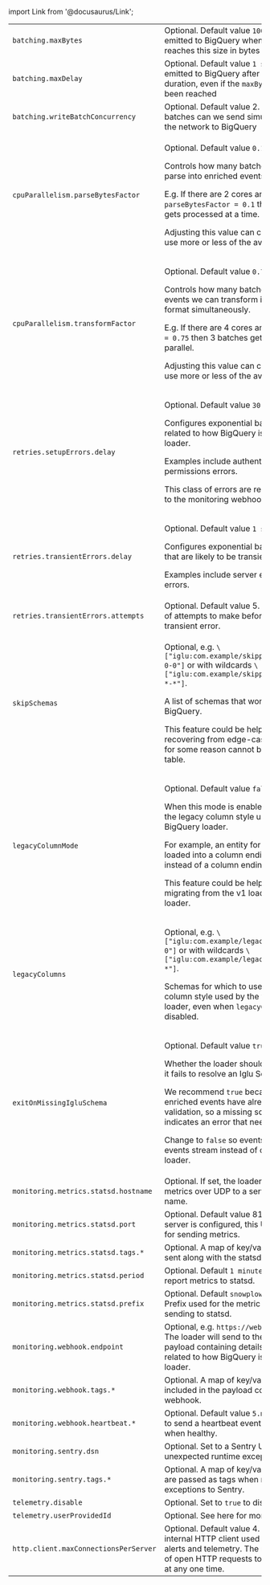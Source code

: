 import Link from '@docusaurus/Link';

<table>
<tbody>
<tr>
    <td><code>batching.maxBytes</code></td>
    <td>Optional. Default value <code>10000000</code>. Events are emitted to BigQuery when the batch reaches this size in bytes</td>
</tr>
<tr>
    <td><code>batching.maxDelay</code></td>
    <td>Optional. Default value <code>1 second</code>.  Events are emitted to BigQuery after a maximum of this duration, even if the <code>maxBytes</code> size has not been reached</td>
</tr>
<tr>
    <td><code>batching.writeBatchConcurrency</code></td>
    <td>Optional. Default value 2.  How many batches can we send simultaneously over the network to BigQuery</td>
</tr>
<tr>
    <td><code>cpuParallelism.parseBytesFactor</code></td>
    <td>
      <p>Optional. Default value <code>0.1</code>.</p>
      <p>Controls how many batches of bytes we can parse into enriched events simultaneously.</p>
      <p>E.g. If there are 2 cores and <code>parseBytesFactor = 0.1</code> then only one batch gets processed at a time.</p>
      <p>Adjusting this value can cause the app to use more or less of the available CPU.</p>
    </td>
</tr>
<tr>
    <td><code>cpuParallelism.transformFactor</code></td>
    <td>
      <p>Optional. Default value <code>0.75</code>.</p>
      <p>Controls how many batches of enriched events we can transform into BigQuery format simultaneously.</p>
      <p>E.g. If there are 4 cores and <code>transformFactor = 0.75</code> then 3 batches gets processed in parallel.</p>
      <p>Adjusting this value can cause the app to use more or less of the available CPU.</p>
    </td>
</tr>
<tr>
    <td><code>retries.setupErrors.delay</code></td>
    <td>
      <p>Optional. Default value <code>30 seconds</code>.</p>
      <p>Configures exponential backoff on errors related to how BigQuery is set up for this loader.</p>
      <p>Examples include authentication errors and permissions errors.</p>
      <p>This class of errors are reported periodically to the monitoring webhook.</p>
    </td>
</tr>
<tr>
    <td><code>retries.transientErrors.delay</code></td>
    <td>
      <p>Optional. Default value <code>1 second</code>.</p>
      <p>Configures exponential backoff on errors that are likely to be transient.</p>
      <p>Examples include server errors and network errors.</p>
    </td>
</tr>
<tr>
    <td><code>retries.transientErrors.attempts</code></td>
    <td>Optional. Default value 5. Maximum number of attempts to make before giving up on a transient error.</td>
</tr>
<tr>
    <td><code>skipSchemas</code></td>
    <td>
      <p>Optional, e.g. <code>\["iglu:com.example/skipped1/jsonschema/1-0-0"]</code> or with wildcards <code>\["iglu:com.example/skipped2/jsonschema/1-*-*"]</code>.</p>
      <p>A list of schemas that won't be loaded to BigQuery.</p>
      <p>This feature could be helpful when recovering from edge-case schemas which for some reason cannot be loaded to the table.</p>
    </td>
</tr>
<tr>
    <td><code>legacyColumnMode</code></td>
    <td>
      <p>Optional. Default value <code>false</code>.</p>
      <p>When this mode is enabled, the loader uses the legacy column style used by the v1 BigQuery loader.</p>
      <p>For example, an entity for a <code>1-0-0</code> schema is loaded into a column ending in <code>_1_0_0</code>, instead of a column ending in <code>_1</code>.</p>
      <p>This feature could be helpful when migrating from the v1 loader to the v2 loader.</p>
    </td>
</tr>
<tr>
    <td><code>legacyColumns</code></td>
    <td>
      <p>Optional, e.g. <code>\["iglu:com.example/legacy/jsonschema/1-0-0"]</code> or with wildcards <code>\["iglu:com.example/legacy/jsonschema/1-*-*"]</code>.</p>
      <p>Schemas for which to use the legacy column style used by the v1 BigQuery loader, even when <code>legacyColumnMode</code> is disabled.</p>
    </td>
</tr>
<tr>
    <td><code>exitOnMissingIgluSchema</code></td>
    <td>
      <p>Optional. Default value <code>true</code>.</p>
      <p>Whether the loader should crash and exit if it fails to resolve an Iglu Schema.</p>
      <p>We recommend <code>true</code> because Snowplow enriched events have already passed validation, so a missing schema normally indicates an error that needs addressing.</p>
      <p>Change to <code>false</code> so events go the failed events stream instead of crashing the loader.</p>
    </td>
</tr>
<tr>
    <td><code>monitoring.metrics.statsd.hostname</code></td>
    <td>Optional. If set, the loader sends statsd metrics over UDP to a server on this host name.</td>
</tr>
<tr>
    <td><code>monitoring.metrics.statsd.port</code></td>
    <td>Optional. Default value 8125. If the statsd server is configured, this UDP port is used for sending  metrics.</td>
</tr>
<tr>
    <td><code>monitoring.metrics.statsd.tags.*</code></td>
    <td>Optional. A map of key/value pairs to be sent along with the statsd metric.</td>
</tr>
<tr>
    <td><code>monitoring.metrics.statsd.period</code></td>
    <td>Optional. Default <code>1 minute</code>. How often to report metrics to statsd.</td>
</tr>
<tr>
    <td><code>monitoring.metrics.statsd.prefix</code></td>
    <td>Optional. Default <code>snowplow.bigquery-loader</code>. Prefix used for the metric name when sending to statsd.</td>
</tr>
<tr>
    <td><code>monitoring.webhook.endpoint</code></td>
    <td>Optional, e.g. <code>https://webhook.example.com</code>.  The loader will send to the webhook a payload containing details of any error related to how BigQuery is set up for this loader.</td>
</tr>
<tr>
    <td><code>monitoring.webhook.tags.*</code></td>
    <td>Optional. A map of key/value strings to be included in the payload content sent to the webhook.</td>
</tr>
<tr>
    <td><code>monitoring.webhook.heartbeat.*</code></td>
    <td>Optional. Default value <code>5.minutes</code>. How often to send a heartbeat event to the webhook when healthy.</td>
</tr>
<tr>
    <td><code>monitoring.sentry.dsn</code></td>
    <td>Optional. Set to a Sentry URI to report unexpected runtime exceptions.</td>
</tr>
<tr>
    <td><code>monitoring.sentry.tags.*</code></td>
    <td>Optional. A map of key/value strings which are passed as tags when reporting exceptions to Sentry.</td>
</tr>
<tr>
    <td><code>telemetry.disable</code></td>
    <td>Optional. Set to <code>true</code> to disable <Link to="/docs/getting-started-on-community-edition/telemetry/">telemetry</Link>.</td>
</tr>
<tr>
    <td><code>telemetry.userProvidedId</code></td>
    <td>Optional. See <Link to="/docs/getting-started-on-community-edition/telemetry/#how-can-i-help">here</Link> for more information.</td>
</tr>
<tr>
    <td><code>http.client.maxConnectionsPerServer</code></td>
    <td> Optional. Default value 4. Configures the internal HTTP client used for iglu resolver, alerts and telemetry. The maximum number of open HTTP requests to any single server at any one time.</td>
</tr>
</tbody>
</table>
